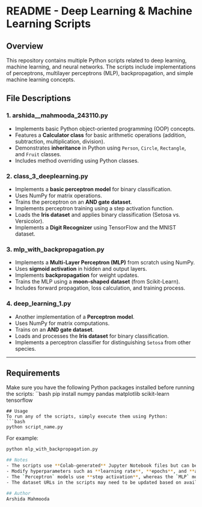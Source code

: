 # README - Deep Learning & Machine Learning Scripts

## Overview
This repository contains multiple Python scripts related to deep learning, machine learning, and neural networks. The scripts include implementations of perceptrons, multilayer perceptrons (MLP), backpropagation, and simple machine learning concepts.

## File Descriptions

### 1. **arshida__mahmooda_243110.py**
- Implements basic Python object-oriented programming (OOP) concepts.
- Features a **Calculator class** for basic arithmetic operations (addition, subtraction, multiplication, division).
- Demonstrates **inheritance** in Python using `Person`, `Circle`, `Rectangle`, and `Fruit` classes.
- Includes method overriding using Python classes.

### 2. **class_3_deeplearning.py**
- Implements a **basic perceptron model** for binary classification.
- Uses NumPy for matrix operations.
- Trains the perceptron on an **AND gate dataset**.
- Implements perceptron training using a step activation function.
- Loads the **Iris dataset** and applies binary classification (Setosa vs. Versicolor).
- Implements a **Digit Recognizer** using TensorFlow and the MNIST dataset.

### 3. **mlp_with_backpropagation.py**
- Implements a **Multi-Layer Perceptron (MLP)** from scratch using NumPy.
- Uses **sigmoid activation** in hidden and output layers.
- Implements **backpropagation** for weight updates.
- Trains the MLP using a **moon-shaped dataset** (from Scikit-Learn).
- Includes forward propagation, loss calculation, and training process.

### 4. **deep_learning_1.py**
- Another implementation of a **Perceptron model**.
- Uses NumPy for matrix computations.
- Trains on an **AND gate dataset**.
- Loads and processes the **Iris dataset** for binary classification.
- Implements a perceptron classifier for distinguishing `Setosa` from other species.

---

## Requirements
Make sure you have the following Python packages installed before running the scripts:
``bash
pip install numpy pandas matplotlib scikit-learn tensorflow
```
## Usage
To run any of the scripts, simply execute them using Python:
```bash
python script_name.py
```
For example:
```bash
python mlp_with_backpropagation.py

## Notes
- The scripts use **Colab-generated** Jupyter Notebook files but can be executed locally.
- Modify hyperparameters such as **learning rate**, **epochs**, and **activation functions** as needed.
- The `Perceptron` models use **step activation**, whereas the `MLP` model uses **sigmoid activation**.
- The dataset URLs in the scripts may need to be updated based on availability.

## Author
Arshida Mahmooda



